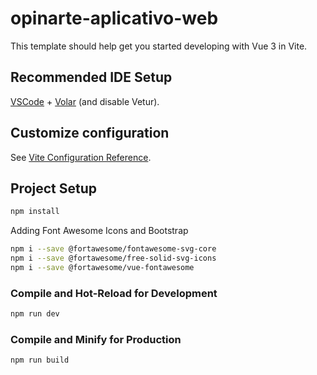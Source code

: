 # opinarte-aplicativo-web

This template should help get you started developing with Vue 3 in Vite.

## Recommended IDE Setup

[VSCode](https://code.visualstudio.com/) + [Volar](https://marketplace.visualstudio.com/items?itemName=Vue.volar) (and disable Vetur).

## Customize configuration

See [Vite Configuration Reference](https://vitejs.dev/config/).

## Project Setup

```sh
npm install
```

Adding Font Awesome Icons and Bootstrap

```sh
npm i --save @fortawesome/fontawesome-svg-core
npm i --save @fortawesome/free-solid-svg-icons
npm i --save @fortawesome/vue-fontawesome
```

### Compile and Hot-Reload for Development

```sh
npm run dev
```

### Compile and Minify for Production

```sh
npm run build
```
